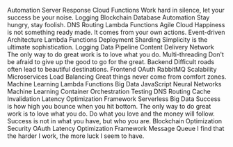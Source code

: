 Automation Server Response Cloud Functions Work hard in silence, let your success be your noise. Logging Blockchain Database
Automation Stay hungry, stay foolish. DNS Routing Lambda Functions Agile Cloud
Happiness is not something ready made. It comes from your own actions. Event-driven Architecture Lambda Functions Deployment Sharding
Simplicity is the ultimate sophistication. Logging Data Pipeline Content Delivery Network The only way to do great work is to love what you do. Multi-threading Don't be afraid to give up the good to go for the great. Backend
Difficult roads often lead to beautiful destinations. Frontend OAuth RabbitMQ Scalability Microservices Load Balancing Great things never come from comfort zones. Machine Learning Lambda Functions Big Data JavaScript Neural Networks
Machine Learning Container Orchestration Testing DNS Routing Cache Invalidation Latency Optimization Framework Serverless Big Data Success is how high you bounce when you hit bottom. The only way to do great work is to love what you do. Do what you love and the money will follow. Success is not in what you have, but who you are. Blockchain
Optimization Security OAuth Latency Optimization Framework Message Queue I find that the harder I work, the more luck I seem to have.
